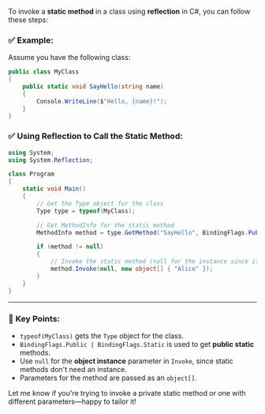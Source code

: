 To invoke a **static method** in a class using **reflection** in C#, you can follow these steps:

### ✅ Example:

Assume you have the following class:

```csharp
public class MyClass
{
    public static void SayHello(string name)
    {
        Console.WriteLine($"Hello, {name}!");
    }
}
```

### ✅ Using Reflection to Call the Static Method:

```csharp
using System;
using System.Reflection;

class Program
{
    static void Main()
    {
        // Get the Type object for the class
        Type type = typeof(MyClass);

        // Get MethodInfo for the static method
        MethodInfo method = type.GetMethod("SayHello", BindingFlags.Public | BindingFlags.Static);

        if (method != null)
        {
            // Invoke the static method (null for the instance since it's static)
            method.Invoke(null, new object[] { "Alice" });
        }
    }
}
```

---

### 🔑 Key Points:

- `typeof(MyClass)` gets the `Type` object for the class.
- `BindingFlags.Public | BindingFlags.Static` is used to get **public static** methods.
- Use `null` for the **object instance** parameter in `Invoke`, since static methods don't need an instance.
- Parameters for the method are passed as an `object[]`.

Let me know if you're trying to invoke a private static method or one with different parameters—happy to tailor it!